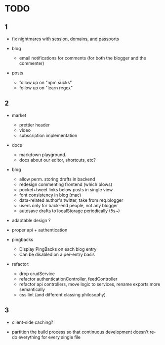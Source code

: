 # TODO 

## 1

- fix nightmares with session, domains, and passports

- blog
  - email notifications for comments (for both the blogger and the commenter)

- posts
  - follow up on "npm sucks"
  - follow up on "learn regex"


## 2

- market
  - prettier header
  - video
  - subscription implementation

- docs
  - markdown playground.
  - docs about our editor, shortcuts, etc?

- blog
  - allow perm. storing drafts in backend
  - redesign commenting frontend (which blows)
  - pocket+tweet links below posts in single view
  - font consistency in blog (mac)
  - data-related author's twitter, take from req.blogger
  - users only for back-end people, not any blogger
  - autosave drafts to localStorage periodically (5s~)

- adaptable design ?
- proper api + authentication

- pingbacks
  - Display PingBacks on each blog entry
  - Can be disabled on a per-entry basis

- refactor:
    - drop crudService
    - refactor authenticationController, feedController
    - refactor api controllers, move logic to services, rename exports more semantically
    - css lint (and different classing philosophy)



## 3

- client-side caching?

- partition the build process so that continuous development
  doesn't re-do everything for every single file
  